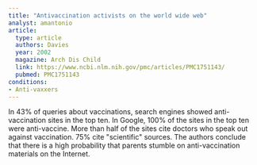 ```yaml
---
title: "Antivaccination activists on the world wide web"
analyst: amantonio
article:
  type: article
  authors: Davies
  year: 2002
  magazine: Arch Dis Child
  link: https://www.ncbi.nlm.nih.gov/pmc/articles/PMC1751143/
  pubmed: PMC1751143
conditions:
- Anti-vaxxers
---
```


In 43% of queries about vaccinations, search engines showed anti-vaccination sites in the top ten. In Google, 100% of the sites in the top ten were anti-vaccine. More than half of the sites cite doctors who speak out against vaccination. 75% cite "scientific" sources.
The authors conclude that there is a high probability that parents stumble on anti-vaccination materials on the Internet.

